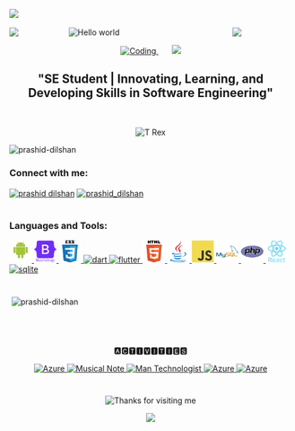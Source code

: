 ![](https://capsule-render.vercel.app/api?type=waving&color=gradient&height=100&section=header)

<img src="https://raw.githubusercontent.com/sagar-viradiya/sagar-viradiya/master/resources/banner.png" alt="Hello world">

<img align="left" src="https://user-images.githubusercontent.com/65187002/144930161-2f783401-8d27-4fdf-a2f7-cc0ba32f1f1f.gif" width="21%" style="display:inline;">
<img align="right" src="https://user-images.githubusercontent.com/65187002/144930161-2f783401-8d27-4fdf-a2f7-cc0ba32f1f1f.gif" width="21%" style="display:inline;">



<p align="center">
  <a href="http://jrohit.com.np" target="_blank">
        <p align="center">
    <img alt="Coding" width="300" src="https://media1.giphy.com/media/3kPDmoWdBpQPNhCnUG/giphy.gif?cid=ecf05e47czcc532765ws5oumsyflmrr3l84ahc8wpu2orb87&ep=v1_gifs_related&rid=giphy.gif&ct=s">
    </a>
    &nbsp;&nbsp;&nbsp;&nbsp;&nbsp; 



<a href="https://github.com/jrohitofficial/readme-typing-svg">
  <img src="https://readme-typing-svg.demolab.com/?lines=Hi👋, I'm Prashid Dilshan;&font=fira%20Code&center=true&width=640&height=45&color=20C20E&vCenter=true&pause=1000&size=40" />
</a>


<h2 align="center">"SE Student | Innovating, Learning, and Developing Skills in Software Engineering"</h2>

 &nbsp;&nbsp;&nbsp;&nbsp;&nbsp;&nbsp;&nbsp;&nbsp;&nbsp;&nbsp; &nbsp;&nbsp;&nbsp;&nbsp;&nbsp;&nbsp;&nbsp;&nbsp; 

 <div text align="center">
<img src="https://raw.githubusercontent.com/Tarikul-Islam-Anik/Telegram-Animated-Emojis/main/Animals%20and%20Nature/T%20Rex.webp" alt="T Rex" width="150" height="150" />
</div>

<p align="left"> <img src="https://komarev.com/ghpvc/?username=prashid-dilshan&label=Profile%20views&color=0e75b6&style=flat" alt="prashid-dilshan" /> </p>

<h3 align="left">Connect with me:</h3>
<p align="left">
<a href="https://fb.com/prashid dilshan" target="blank"><img align="center" src="https://raw.githubusercontent.com/rahuldkjain/github-profile-readme-generator/master/src/images/icons/Social/facebook.svg" alt="prashid dilshan" height="30" width="40" /></a>
<a href="https://instagram.com/prashid_dilshan" target="blank"><img align="center" src="https://raw.githubusercontent.com/rahuldkjain/github-profile-readme-generator/master/src/images/icons/Social/instagram.svg" alt="prashid_dilshan" height="30" width="40" /></a>
</p>
<h1></h1>

<h3 align="left">Languages and Tools:</h3>
<p align="left"> <a href="https://developer.android.com" target="_blank" rel="noreferrer"> <img src="https://raw.githubusercontent.com/devicons/devicon/master/icons/android/android-original-wordmark.svg" alt="android" width="40" height="40"/> </a> <a href="https://getbootstrap.com" target="_blank" rel="noreferrer"> <img src="https://raw.githubusercontent.com/devicons/devicon/master/icons/bootstrap/bootstrap-plain-wordmark.svg" alt="bootstrap" width="40" height="40"/> </a> <a href="https://www.w3schools.com/css/" target="_blank" rel="noreferrer"> <img src="https://raw.githubusercontent.com/devicons/devicon/master/icons/css3/css3-original-wordmark.svg" alt="css3" width="40" height="40"/> </a> <a href="https://dart.dev" target="_blank" rel="noreferrer"> <img src="https://www.vectorlogo.zone/logos/dartlang/dartlang-icon.svg" alt="dart" width="40" height="40"/> </a> <a href="https://flutter.dev" target="_blank" rel="noreferrer"> <img src="https://www.vectorlogo.zone/logos/flutterio/flutterio-icon.svg" alt="flutter" width="40" height="40"/> </a> <a href="https://www.w3.org/html/" target="_blank" rel="noreferrer"> <img src="https://raw.githubusercontent.com/devicons/devicon/master/icons/html5/html5-original-wordmark.svg" alt="html5" width="40" height="40"/> </a> <a href="https://www.java.com" target="_blank" rel="noreferrer"> <img src="https://raw.githubusercontent.com/devicons/devicon/master/icons/java/java-original.svg" alt="java" width="40" height="40"/> </a> <a href="https://developer.mozilla.org/en-US/docs/Web/JavaScript" target="_blank" rel="noreferrer"> <img src="https://raw.githubusercontent.com/devicons/devicon/master/icons/javascript/javascript-original.svg" alt="javascript" width="40" height="40"/> </a> <a href="https://www.mysql.com/" target="_blank" rel="noreferrer"> <img src="https://raw.githubusercontent.com/devicons/devicon/master/icons/mysql/mysql-original-wordmark.svg" alt="mysql" width="40" height="40"/> </a> <a href="https://www.php.net" target="_blank" rel="noreferrer"> <img src="https://raw.githubusercontent.com/devicons/devicon/master/icons/php/php-original.svg" alt="php" width="40" height="40"/> </a> <a href="https://reactjs.org/" target="_blank" rel="noreferrer"> <img src="https://raw.githubusercontent.com/devicons/devicon/master/icons/react/react-original-wordmark.svg" alt="react" width="40" height="40"/> </a> <a href="https://www.sqlite.org/" target="_blank" rel="noreferrer"> <img src="https://www.vectorlogo.zone/logos/sqlite/sqlite-icon.svg" alt="sqlite" width="40" height="40"/> </a> </p>
<h1></h1>
<p>&nbsp;<img align="center" src="https://github-readme-stats.vercel.app/api?username=prashid-dilshan&show_icons=true&locale=en" alt="prashid-dilshan" /></p>

<h1></h1>
<br clear="both">
<p align="center">🅰🅲🆃🅸🆅🅸🆃🅸🅴🆂</p>
 <p align="center">

  <a href="https://jrohit.com.np" target="_blank">
    <img src="https://raw.githubusercontent.com/jrohitofficial/jrohitofficial/master/Video%20Game.webp" alt="Azure" width="70" height="70" />
  </a>

  <a href="https://jrohit.com.np" target="_blank">
  <img src="https://raw.githubusercontent.com/Tarikul-Islam-Anik/Telegram-Animated-Emojis/main/Objects/Musical%20Note.webp" alt="Musical Note" width="70" height="70" />
  </a>

  <a href="https://jrohit.com.np" target="_blank">
    <img src="https://raw.githubusercontent.com/Tarikul-Islam-Anik/Telegram-Animated-Emojis/main/People/Man%20Technologist.webp" alt="Man Technologist" width="70" height="70" />
  </a>
  <a href="https://jrohit.com.np" target="_blank">
    <img src="https://github.com/jrohitofficial/jrohitofficial/blob/master/globe.gif?raw=true" alt="Azure" width="70" height="70" />
  </a>
  <a href="https://jrohit.com.np" target="_blank">
    <img src="https://github.com/jrohitofficial/jrohitofficial/blob/master/book.gif?raw=true" alt="Azure" width="70" height="70" />
  </a>
 
 </p>


<h1></h1>
<div align="center">
<img height="40" alt="Thanks for visiting me" width="100%" src="https://raw.githubusercontent.com/jrohitofficial/jrohitofficial/4e5ce489049524edd0a06dcd2fa32edc080b56eb/thankyou%20RJ.svg" />
<br />




![](https://capsule-render.vercel.app/api?type=waving&color=gradient&height=100&section=footer)

